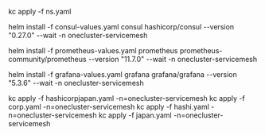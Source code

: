 kc apply -f ns.yaml
 
helm install -f consul-values.yaml consul hashicorp/consul --version "0.27.0" --wait -n onecluster-servicemesh

helm install -f prometheus-values.yaml prometheus prometheus-community/prometheus --version "11.7.0" --wait -n onecluster-servicemesh

helm install -f grafana-values.yaml grafana grafana/grafana --version "5.3.6" --wait -n onecluster-servicemesh

kc apply -f hashicorpjapan.yaml -n=onecluster-servicemesh
kc apply -f corp.yaml -n=onecluster-servicemesh
kc apply -f hashi.yaml -n=onecluster-servicemesh
kc apply -f japan.yaml -n=onecluster-servicemesh